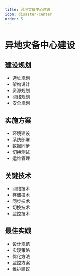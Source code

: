 ```yaml
---
title: 异地灾备中心建设
icon: disaster-center
order: 5
---
```


# 异地灾备中心建设

## 建设规划
- 选址规划
- 架构设计
- 资源规划
- 网络规划
- 安全规划

## 实施方案
- 环境建设
- 系统部署
- 数据同步
- 切换测试
- 运维管理

## 关键技术
- 网络技术
- 存储技术
- 同步技术
- 切换技术
- 监控技术

## 最佳实践
- 设计规范
- 实现策略
- 优化方法
- 监控方案
- 维护建议

